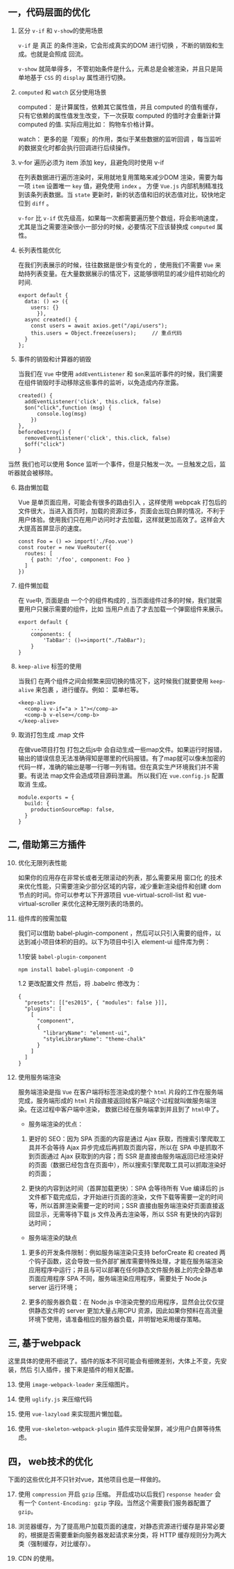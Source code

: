 ## 一，代码层面的优化

1. 区分 `v-if` 和 `v-show`的使用场景

    `v-if` 是 真正 的条件渲染，它会形成真实的DOM 进行切换 ，不断的销毁和生成。也就是会照成 回流。

    `v-show` 就简单得多， 不管初始条件是什么，元素总是会被渲染，并且只是简单地基于 `CSS` 的 `display` 属性进行切换。

2. `computed` 和 `watch` 区分使用场景

    computed： 是计算属性，依赖其它属性值，并且 computed 的值有缓存，只有它依赖的属性值发生改变，下一次获取 computed 的值时才会重新计算 computed 的值. 实际应用比如： 购物车价格计算。

    watch： 更多的是「观察」的作用，类似于某些数据的监听回调 ，每当监听的数据变化时都会执行回调进行后续操作。

3. v-for 遍历必须为 item 添加 key，且避免同时使用 v-if

    在列表数据进行遍历渲染时，采用就地复用策略来减少DOM 渲染，需要为每一项 `item` 设置唯一 `key` 值，避免使用 `index` 。 方便 `Vue.js` 内部机制精准找到该条列表数据。当 `state` 更新时，新的状态值和旧的状态值对比，较快地定位到 `diff` 。

    `v-for` 比 `v-if` 优先级高，如果每一次都需要遍历整个数组，将会影响速度，尤其是当之需要渲染很小一部分的时候，必要情况下应该替换成 `computed` 属性。

4. 长列表性能优化

    在我们列表展示的时候，往往数据是很少有变化的 ，使用我们不需要 `Vue` 来劫持列表变量。在大量数据展示的情况下，这能够很明显的减少组件初始化的时间.
    ```
    export default {
      data: () => ({
        users: {}
          }),
      async created() {
        const users = await axios.get("/api/users");
        this.users = Object.freeze(users);     // 重点代码
      }
    };
    ```

5. 事件的销毁和计算器的销毁

    当我们在 `Vue` 中使用 `addEventListener` 和 `$on`来监听事件的时候，我们需要在组件销毁时手动移除这些事件的监听，以免造成内存泄露。

    ```
    created() {
      addEventListener('click', this.click, false)
      $on("click",function (msg) {
          console.log(msg)
        })
    },
    beforeDestroy() {
      removeEventListener('click', this.click, false)
      $off("click")
    }
    ```
当然 我们也可以使用 $once 监听一个事件，但是只触发一次。一旦触发之后，监听器就会被移除。

6. 路由懒加载

    Vue 是单页面应用，可能会有很多的路由引入 ，这样使用 webpcak 打包后的文件很大，当进入首页时，加载的资源过多，页面会出现白屏的情况，不利于用户体验。使用我们只在用户访问时才去加载，这样就更加高效了。这样会大大提高首屏显示的速度。

    ```
    const Foo = () => import('./Foo.vue')
    const router = new VueRouter({
      routes: [
        { path: '/foo', component: Foo }
      ]
    })
    ```
7. 组件懒加载

    在 `Vue`中, 页面是由 一个个的组件构成的 , 当页面组件过多的时候，我们就需要用户只展示需要的组件，比如 当用户点击了才去加载一个弹窗组件来展示。

    ```
    export default {
        ...,
        components: {
            'TabBar': ()=>import("./TabBar");
        }
    }
    ```

 8. `keep-alive` 标签的使用

     当我们 在两个组件之间会频繁来回切换的情况下，这时候我们就要使用 `keep-alive` 来包裹 ，进行缓存。例如： 菜单栏等。

    ```
    <keep-alive>
      <comp-a v-if="a > 1"></comp-a>
      <comp-b v-else></comp-b>
    </keep-alive>
    ```

9. 取消打包生成 .map 文件

    在做vue项目打包 打包之后js中 会自动生成一些map文件。如果运行时报错，输出的错误信息无法准确得知是哪里的代码报错。有了map就可以像未加密的代码一样，准确的输出是哪一行哪一列有错。但在真实生产环境我们并不需要。有说法 map文件会造成项目源码泄漏。 所以我们在 `vue.config.js` 配置取消 生成。

    ```
   module.exports = {
      build: {
        productionSourceMap: false,
      }
    }
    ```

## 二, 借助第三方插件

10. 优化无限列表性能

    如果你的应用存在非常长或者无限滚动的列表，那么需要采用 窗口化 的技术来优化性能，只需要渲染少部分区域的内容，减少重新渲染组件和创建 dom 节点的时间。你可以参考以下开源项目 vue-virtual-scroll-list 和 vue-virtual-scroller 来优化这种无限列表的场景的。

11. 组件库的按需加载

    我们可以借助 babel-plugin-component ，然后可以只引入需要的组件，以达到减小项目体积的目的。以下为项目中引入 element-ui 组件库为例：

    1.1安装 `babel-plugin-component `
    ```
    npm install babel-plugin-component -D
    ```
    1.2 更改配置文件
    然后，将 .babelrc 修改为：

    ```
    {
      "presets": [["es2015", { "modules": false }]],
      "plugins": [
        [
          "component",
          {
            "libraryName": "element-ui",
            "styleLibraryName": "theme-chalk"
          }
        ]
      ]
    }
    ```
12. 使用服务端渲染

    服务端渲染是指 `Vue` 在客户端将标签渲染成的整个 `html` 片段的工作在服务端完成，服务端形成的 `html` 片段直接返回给客户端这个过程就叫做服务端渲染。在这过程中客户端中渲染， 数据已经在服务端拿到并且到了 `html`中了。

    * 服务端渲染的优点：

     1. 更好的 SEO：因为 SPA 页面的内容是通过 Ajax 获取，而搜索引擎爬取工具并不会等待 Ajax 异步完成后再抓取页面内容，所以在 SPA 中是抓取不到页面通过 Ajax 获取到的内容；而 SSR 是直接由服务端返回已经渲染好的页面（数据已经包含在页面中），所以搜索引擎爬取工具可以抓取渲染好的页面；

    2. 更快的内容到达时间（首屏加载更快）：SPA 会等待所有 Vue 编译后的 js 文件都下载完成后，才开始进行页面的渲染，文件下载等需要一定的时间等，所以首屏渲染需要一定的时间；SSR 直接由服务端渲染好页面直接返回显示，无需等待下载 js 文件及再去渲染等，所以 SSR 有更快的内容到达时间；

    * 服务端渲染的缺点

    1. 更多的开发条件限制：例如服务端渲染只支持 beforCreate 和 created 两个钩子函数，这会导致一些外部扩展库需要特殊处理，才能在服务端渲染应用程序中运行；并且与可以部署在任何静态文件服务器上的完全静态单页面应用程序 SPA 不同，服务端渲染应用程序，需要处于 Node.js server 运行环境；

    2. 更多的服务器负载：在 Node.js 中渲染完整的应用程序，显然会比仅仅提供静态文件的 server 更加大量占用CPU 资源，因此如果你预料在高流量环境下使用，请准备相应的服务器负载，并明智地采用缓存策略。

## 三, 基于webpack

这里具体的使用不细说了。插件的版本不同可能会有细微差别，大体上不变，先安装，然后 引入插件，接下来是插件的相关配置。

13. 使用 `image-webpack-loader` 来压缩图片。

14. 使用 `uglify.js` 来压缩代码

15. 使用 `vue-lazyload` 来实现图片懒加载。

16. 使用 `vue-skeleton-webpack-plugin` 插件实现骨架屏，减少用户白屏等待焦虑。

## 四， web技术的优化

下面的这些优化并不只针对vue，其他项目也是一样做的。

17. 使用 `compression` 开启 `gzip` 压缩。 开启成功以后我们 `response header` 会有一个 `Content-Encoding: gzip` 字段。当然这个需要我们服务器配置了 `gzip`。

18. 浏览器缓存，为了提高用户加载页面的速度，对静态资源进行缓存是非常必要的，根据是否需要重新向服务器发起请求来分类，将 HTTP 缓存规则分为两大类（强制缓存，对比缓存）。

18. CDN 的使用。
